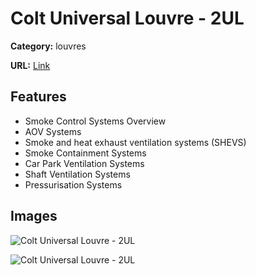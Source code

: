 # Colt Universal Louvre - 2UL

**Category:** louvres

**URL:** [Link](https://colt.info/gb/en/products/product-overview/louvres/2ul/)

## Features

- Smoke Control Systems Overview
- AOV Systems
- Smoke and heat exhaust ventilation systems (SHEVS)
- Smoke Containment Systems
- Car Park Ventilation Systems
- Shaft Ventilation Systems
- Pressurisation Systems

## Images

![Colt Universal Louvre - 2UL](https://colt.info/content/dam/colt/colt/products/2ul/colt-product-2ul-louvre-1.jpg/jcr:content/renditions/cq5dam.web.1280.1280.jpeg)

![Colt Universal Louvre - 2UL](https://colt.info/content/dam/colt/colt/products/2ul/colt-product-2ul-louvre-2.jpg/jcr:content/renditions/cq5dam.web.1280.1280.jpeg)